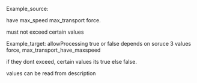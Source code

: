 Example_source:

have max_speed
max_transport
force.

must not exceed certain values

Example_target:
allowProcessing true or false depends on soruce 3 values force, max_transport_have_maxspeed

if they dont exceed, certain values its true else false.

values can be read from description
